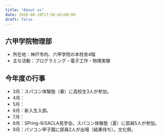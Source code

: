 ```yaml
---
title: "About us"
date: 2020-08-19T17:56:42+09:00
draft: false
---
```


## 六甲学院物理部

* 所在地：神戸市内、六甲学院の本校舎4階
* 主な活動：プログラミング・電子工作・物理実験

## 今年度の行事
- 3月：スパコン体験塾（春）に高校生3人が参加。
- 4月：
- 5月：
- 6月：新入生入部。
- 7月：
- 8月：SPring-8/SACLA見学会。スパコン体験塾（夏）に部員5人が参加。
- 9月：パソコン甲子園に部員2人が出場（結果待ち）。文化祭。

</br>
</br>